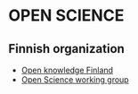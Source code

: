 # OPEN SCIENCE

## Finnish organization
- [Open knowledge Finland](http://fi.okfn.org/)
- [Open Science working group](http://fi.okfn.org/wg/openscience/)



